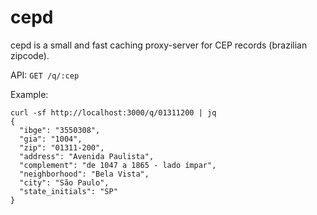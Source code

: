# cepd

cepd is a small and fast caching proxy-server for CEP records (brazilian zipcode).

API: `GET /q/:cep`

Example:

```
curl -sf http://localhost:3000/q/01311200 | jq
{
  "ibge": "3550308",
  "gia": "1004",
  "zip": "01311-200",
  "address": "Avenida Paulista",
  "complement": "de 1047 a 1865 - lado ímpar",
  "neighborhood": "Bela Vista",
  "city": "São Paulo",
  "state_initials": "SP"
}
```
